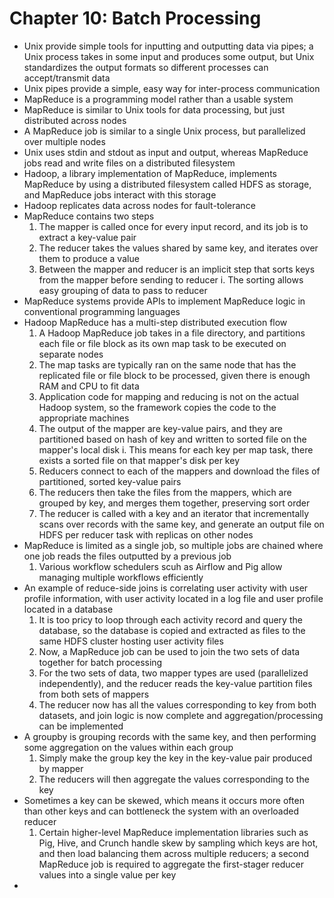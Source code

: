 # Chapter 10: Batch Processing
- Unix provide simple tools for inputting and outputting data via pipes; a Unix process takes in some input and produces some output, but Unix standardizes the output formats so different processes can accept/transmit data
- Unix pipes provide a simple, easy way for inter-process communication
- MapReduce is a programming model rather than a usable system
- MapReduce is similar to Unix tools for data processing, but just distributed across nodes
- A MapReduce job is similar to a single Unix process, but parallelized over multiple nodes
- Unix uses stdin and stdout as input and output, whereas MapReduce jobs read and write files on a distributed filesystem
- Hadoop, a library implementation of MapReduce, implements MapReduce by using a distributed filesystem called HDFS as storage, and MapReduce jobs interact with this storage
- Hadoop replicates data across nodes for fault-tolerance
- MapReduce contains two steps
    1. The mapper is called once for every input record, and its job is to extract a key-value pair
    2. The reducer takes the values shared by same key, and iterates over them to produce a value
    3. Between the mapper and reducer is an implicit step that sorts keys from the mapper before sending to reducer
        i. The sorting allows easy grouping of data to pass to reducer
- MapReduce systems provide APIs to implement MapReduce logic in conventional programming languages
- Hadoop MapReduce has a multi-step distributed execution flow
    1. A Hadoop MapReduce job takes in a file directory, and partitions each file or file block as its own map task to be executed on separate nodes
    2. The map tasks are typically ran on the same node that has the replicated file or file block to be processed, given there is enough RAM and CPU to fit data
    3. Application code for mapping and reducing is not on the actual Hadoop system, so the framework copies the code to the appropriate machines
    4. The output of the mapper are key-value pairs, and they are partitioned based on hash of key and written to sorted file on the mapper's local disk
        i. This means for each key per map task, there exists a sorted file on that mapper's disk per key 
    5. Reducers connect to each of the mappers and download the files of partitioned, sorted key-value pairs
    6. The reducers then take the files from the mappers, which are grouped by key, and merges them together, preserving sort order
    7. The reducer is called with a key and an iterator that incrementally scans over records with the same key, and generate an output file on HDFS per reducer task with replicas on other nodes
- MapReduce is limited as a single job, so multiple jobs are chained where one job reads the files outputted by a previous job
    1. Various workflow schedulers scuh as Airflow and Pig allow managing multiple workflows efficiently
- An example of reduce-side joins is correlating user activity with user profile information, with user activity located in a log file and user profile located in a database
    1. It is too pricy to loop through each activity record and query the database, so the database is copied and extracted as files to the same HDFS cluster hosting user activity files
    2. Now, a MapReduce job can be used to join the two sets of data together for batch processing
    3. For the two sets of data, two mapper types are used (parallelized independently), and the reducer reads the key-value partition files from both sets of mappers
    4. The reducer now has all the values corresponding to key from both datasets, and join logic is now complete and aggregation/processing can be implemented
- A groupby is grouping records with the same key, and then performing some aggregation on the values within each group
    1. Simply make the group key the key in the key-value pair produced by mapper
    2. The reducers will then aggregate the values corresponding to the key
- Sometimes a key can be skewed, which means it occurs more often than other keys and can bottleneck the system with an overloaded reducer
    1. Certain higher-level MapReduce implementation libraries such as Pig, Hive, and Crunch handle skew by sampling which keys are hot, and then load balancing them across multiple reducers; a second MapReduce job is required to aggregate the first-stager reducer values into a single value per key
- 